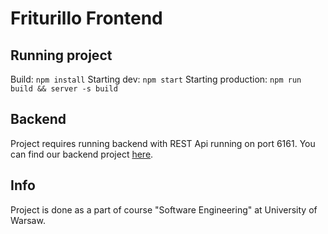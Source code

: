 # Friturillo Frontend

## Running project

Build: `npm install`
Starting dev: `npm start`
Starting production: `npm run build && server -s build`

## Backend

Project requires running backend with REST Api running on port 6161. You can find our backend project [here](https://github.com/tosi3k/io).

## Info

Project is done as a part of course "Software Engineering" at University of Warsaw.

